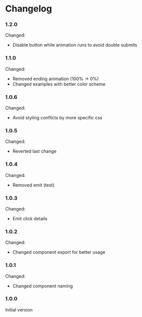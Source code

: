 # Changelog

### 1.2.0

Changed:

- Disable button while animation runs to avoid double submits

### 1.1.0

Changed:
 
- Removed ending animation (100% -> 0%)
- Changed examples with better color scheme

### 1.0.6

Changed:
 
- Avoid styling conflicts by more specific css

### 1.0.5

Changed:
 
- Reverted last change

### 1.0.4

Changed:
 
- Removed emit (test)

### 1.0.3

Changed:
 
- Emit click details

### 1.0.2

Changed:
 
- Changed component export for better usage

### 1.0.1

Changed:
 
- Changed component naming

### 1.0.0

Initial version
